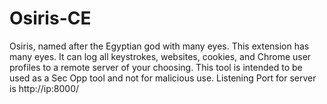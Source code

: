 # Osiris-CE

Osiris, named after the Egyptian god with many eyes. This extension has many eyes. It can log all keystrokes, websites, cookies, and Chrome user profiles to a remote server of your choosing. This tool is intended to be used as a Sec Opp tool and not for malicious use.
Listening Port for server is http://ip:8000/
